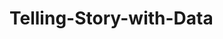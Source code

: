 # Telling-Story-with-Data

<div class="flourish-embed flourish-chart" data-src="visualisation/11663003"><script src="https://public.flourish.studio/resources/embed.js"></script></div>
